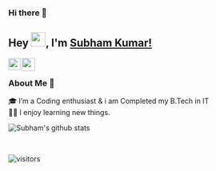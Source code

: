 ### Hi there 👋

<!--
**Subham965/Subham965** is a ✨ _special_ ✨ repository because its `README.md` (this file) appears on your GitHub profile.

Here are some ideas to get you started:

- 🔭 I’m currently working on ...
- 🌱 I’m currently learning ...
- 👯 I’m looking to collaborate on ...
- 🤔 I’m looking for help with ...
- 💬 Ask me about ...
- 📫 How to reach me: ...
- 😄 Pronouns: ...
- ⚡ Fun fact: ...
-->
## Hey <img src="https://github.com/TheDudeThatCode/TheDudeThatCode/blob/master/Assets/Hi.gif" width="29px">, I'm [Subham Kumar!](https://github.com/Subham965) 

<a href="https://www.linkedin.com/in/subham-kumar-899591217/">
  <img align="left" width="24px" src="https://cdn.jsdelivr.net/npm/simple-icons@v3/icons/linkedin.svg"  />
</a>
<a href="mailto:subham.choudhary965@gmail.com">
  <img align="left" width="26px" src="https://cdn.jsdelivr.net/npm/simple-icons@v3/icons/gmail.svg" />
</a>
<br />

### About Me 🚀
🎓 I’m a Coding enthusiast & i am Completed my B.Tech in  IT </br>
👨‍💻 I enjoy learning new things. </br>

![Subham's github stats](https://github-readme-stats.vercel.app/api?username=subham965&show_icons=true)

<br>

![visitors](https://visitor-badge.laobi.icu/badge?page_id=subham965.Subham965)

